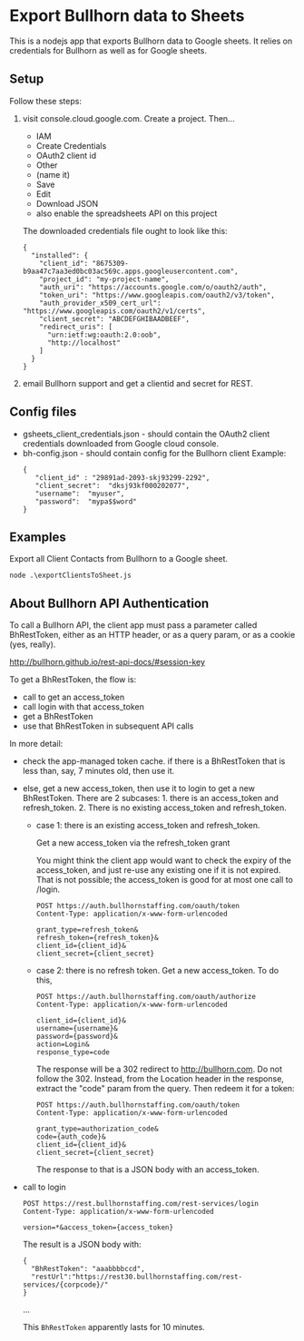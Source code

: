 # Export Bullhorn data to Sheets

This is a nodejs app that exports Bullhorn data to Google sheets.
It relies on credentials for Bullhorn as well as for Google sheets.

## Setup

Follow these steps:

1. visit console.cloud.google.com. Create a project. Then...
   * IAM
   * Create Credentials
   * OAuth2 client id
   * Other
   * (name it)
   * Save
   * Edit
   * Download JSON
   * also enable the spreadsheets API on this project

   The downloaded credentials file ought to look like this:
   ```
   {
     "installed": {
       "client_id": "8675309-b9aa47c7aa3ed0bc03ac569c.apps.googleusercontent.com",
       "project_id": "my-project-name",
       "auth_uri": "https://accounts.google.com/o/oauth2/auth",
       "token_uri": "https://www.googleapis.com/oauth2/v3/token",
       "auth_provider_x509_cert_url": "https://www.googleapis.com/oauth2/v1/certs",
       "client_secret": "ABCDEFGHIBAADBEEF",
       "redirect_uris": [
         "urn:ietf:wg:oauth:2.0:oob",
         "http://localhost"
       ]
     }
   }
   ```

2. email Bullhorn support and get a clientid and secret for REST.



## Config files

* gsheets_client_credentials.json - should contain the OAuth2 client credentials downloaded from Google cloud console.
* bh-config.json - should contain config for the Bullhorn client
  Example:
  ```
  {
     "client_id" : "29891ad-2093-skj93299-2292",
     "client_secret":  "dksj93kf000202077",
     "username":  "myuser",
     "password":  "mypa$$word"
  }
  ```


## Examples

Export all Client Contacts from Bullhorn to a Google sheet.

```
node .\exportClientsToSheet.js
```

## About Bullhorn API Authentication

To call a Bullhorn API, the client app must pass a parameter called BhRestToken, either
as an HTTP header, or as a query param, or as a cookie (yes, really).

http://bullhorn.github.io/rest-api-docs/#session-key

To get a BhRestToken, the flow is:

  - call to get an access_token
  - call login with that access_token
  - get a BhRestToken
  - use that BhRestToken in subsequent API calls

In more detail:

- check the app-managed token cache. if there is a BhRestToken that is
  less than, say, 7 minutes old, then use it.

- else, get a new access_token, then use it to login to get a new
  BhRestToken. There are 2 subcases: 1. there is an access_token and
  refresh_token. 2. There is no existing access_token and refresh_token.

  - case 1: there is an existing access_token and refresh_token.

    Get a new access_token via the refresh_token grant

    You might think the client app would want to check the expiry of the
    access_token, and just re-use any existing one if it is not
    expired. That is not possible; the access_token is good for at most
    one call to /login.

    ```
    POST https://auth.bullhornstaffing.com/oauth/token
    Content-Type: application/x-www-form-urlencoded

    grant_type=refresh_token&
    refresh_token={refresh_token}&
    client_id={client_id}&
    client_secret={client_secret}
    ```

  - case 2: there is no refresh token.
    Get a new access_token. To do this,

    ```
    POST https://auth.bullhornstaffing.com/oauth/authorize
    Content-Type: application/x-www-form-urlencoded

    client_id={client_id}&
    username={username}&
    password={password}&
    action=Login&
    response_type=code
    ```
    
    The response will be a 302 redirect to http://bullhorn.com.  Do not
    follow the 302. Instead, from the Location header in the response,
    extract the "code" param from the query. Then redeem it for a token:

    ```
    POST https://auth.bullhornstaffing.com/oauth/token
    Content-Type: application/x-www-form-urlencoded

    grant_type=authorization_code&
    code={auth_code}&
    client_id={client_id}&
    client_secret={client_secret}
    ```
    
    The response to that is a JSON body with an access_token.


- call to login

  ```
  POST https://rest.bullhornstaffing.com/rest-services/login
  Content-Type: application/x-www-form-urlencoded

  version=*&access_token={access_token}
  ```
  
  The result is a JSON body with:

  ```
  {
    "BhRestToken": "aaabbbbccd",
    "restUrl":"https://rest30.bullhornstaffing.com/rest-services/{corpcode}/"
  }
  ```
  ...

  This `BhRestToken` apparently lasts for 10 minutes.





